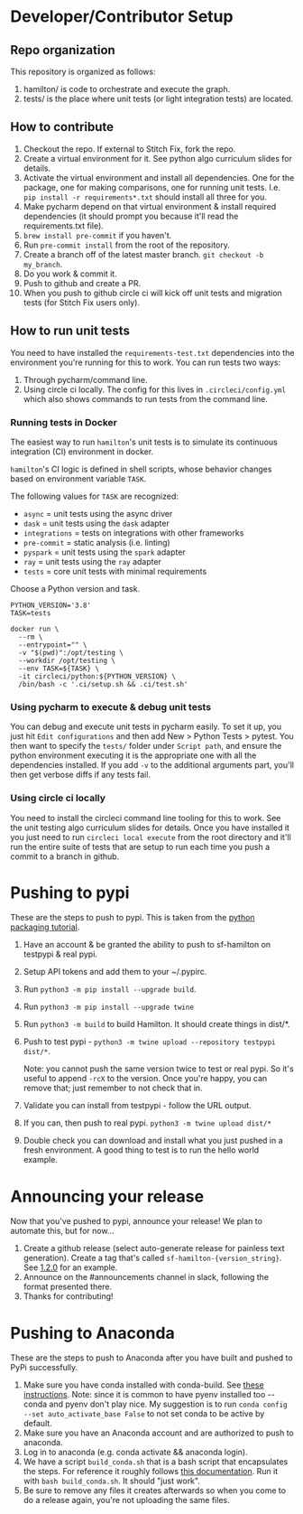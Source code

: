 # Developer/Contributor Setup

## Repo organization

This repository is organized as follows:

1. hamilton/ is code to orchestrate and execute the graph.
2. tests/ is the place where unit tests (or light integration tests) are located.

## How to contribute

1. Checkout the repo. If external to Stitch Fix, fork the repo.
2. Create a virtual environment for it. See python algo curriculum slides for details.
3. Activate the virtual environment and install all dependencies. One for the package, one for making comparisons, one for running unit tests. I.e. `pip install -r requirements*.txt` should install all three for you.
3. Make pycharm depend on that virtual environment & install required dependencies (it should prompt you because it'll read the requirements.txt file).
4. `brew install pre-commit` if you haven't.
5. Run `pre-commit install` from the root of the repository.
6. Create a branch off of the latest master branch. `git checkout -b my_branch`.
7. Do you work & commit it.
8. Push to github and create a PR.
9. When you push to github circle ci will kick off unit tests and migration tests (for Stitch Fix users only).


## How to run unit tests

You need to have installed the `requirements-test.txt` dependencies into the environment you're running for this to work. You can run tests two ways:

1. Through pycharm/command line.
2. Using circle ci locally. The config for this lives in `.circleci/config.yml` which also shows commands to run tests
from the command line.

### Running tests in Docker

The easiest way to run `hamilton`'s unit tests is to simulate its continuous integration (CI) environment in docker.

`hamilton`'s CI logic is defined in shell scripts, whose behavior changes based on environment variable `TASK`.

The following values for `TASK` are recognized:

* `async` = unit tests using the async driver
* `dask` = unit tests using the `dask` adapter
* `integrations` = tests on integrations with other frameworks
* `pre-commit` = static analysis (i.e. linting)
* `pyspark` = unit tests using the `spark` adapter
* `ray` = unit tests using the `ray` adapter
* `tests` = core unit tests with minimal requirements

Choose a Python version and task.

```shell
PYTHON_VERSION='3.8'
TASK=tests
```

```shell
docker run \
  --rm \
  --entrypoint="" \
  -v "$(pwd)":/opt/testing \
  --workdir /opt/testing \
  --env TASK=${TASK} \
  -it circleci/python:${PYTHON_VERSION} \
  /bin/bash -c '.ci/setup.sh && .ci/test.sh'
```

### Using pycharm to execute & debug unit tests

You can debug and execute unit tests in pycharm easily. To set it up, you just hit `Edit configurations` and then
add New > Python Tests > pytest. You then want to specify the `tests/` folder under `Script path`, and ensure the
python environment executing it is the appropriate one with all the dependencies installed. If you add `-v` to the
additional arguments part, you'll then get verbose diffs if any tests fail.

### Using circle ci locally

You need to install the circleci command line tooling for this to work. See the unit testing algo curriculum slides for details.
Once you have installed it you just need to run `circleci local execute` from the root directory and it'll run the entire suite of tests
that are setup to run each time you push a commit to a branch in github.

# Pushing to pypi
These are the steps to push to pypi. This is taken from the [python packaging tutorial](https://packaging.python.org/tutorials/packaging-projects/#generating-distribution-archives).

1. Have an account & be granted the ability to push to sf-hamilton on testpypi & real pypi.
2. Setup API tokens and add them to your ~/.pypirc.
3. Run `python3 -m pip install --upgrade build`.
4. Run `python3 -m pip install --upgrade twine`
5. Run `python3 -m build` to build Hamilton. It should create things in dist/*.
6. Push to test pypi - `python3 -m twine upload --repository testpypi dist/*`.

   Note: you cannot push the same version twice to test or real pypi. So it's useful to append `-rcX` to the version.
   Once you're happy, you can remove that; just remember to not check that in.
6. Validate you can install from testpypi - follow the URL output.
7. If you can, then push to real pypi. `python3 -m twine upload dist/*`
8. Double check you can download and install what you just pushed in a fresh environment. A good thing to test is to
   run the hello world example.

# Announcing your release

Now that you've pushed to pypi, announce your release! We plan to automate this, but for now...

1. Create a github release (select auto-generate release for painless text generation). Create a tag that's called `sf-hamilton-{version_string}`.
See [1.2.0](https://github.com/stitchfix/hamilton/releases/tag/sf-hamilton-1.2.0) for an example.
2. Announce on the #announcements channel in slack, following the format presented there.
3. Thanks for contributing!

# Pushing to Anaconda
These are the steps to push to Anaconda after you have built and pushed to PyPi successfully.

1. Make sure you have conda installed with conda-build. See [these instructions](https://conda.io/projects/conda-build/en/latest/install-conda-build.html).
Note: since it is common to have pyenv installed too -- conda and pyenv don't play nice. My suggestion is to run
`conda config --set auto_activate_base False` to not set conda to be active by default.
3. Make sure you have an Anaconda account and are authorized to push to anaconda.
4. Log in to anaconda (e.g. conda activate && anaconda login).
5. We have a script `build_conda.sh` that is a bash script that encapsulates the steps. For reference
it roughly follows [this documentation](https://conda.io/projects/conda-build/en/latest/user-guide/tutorials/build-pkgs-skeleton.html).
Run it with `bash build_conda.sh`. It should "just work".
6. Be sure to remove any files it creates afterwards so when you come to do a release again, you're not uploading the
same files.
